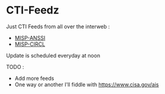 # CTI-Feedz
Just CTI Feeds from all over the interweb :
- [MISP-ANSSI](https://misp.cert.ssi.gouv.fr/feed-misp/)
- [MISP-CIRCL](https://www.circl.lu/doc/misp/feed-osint/)

Update is scheduled everyday at noon

TODO :
- Add more feeds
- One way or another I'll fiddle with https://www.cisa.gov/ais


